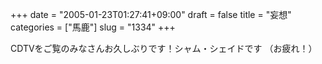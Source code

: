 +++
date = "2005-01-23T01:27:41+09:00"
draft = false
title = "妄想"
categories = ["馬鹿"]
slug = "1334"
+++

CDTVをご覧のみなさんお久しぶりです！シャム・シェイドです
（お疲れ！）
